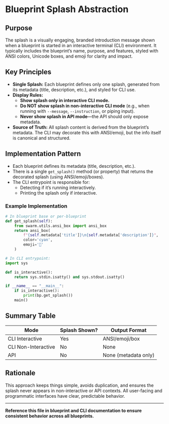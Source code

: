 # Blueprint Splash Abstraction

## Purpose
The splash is a visually engaging, branded introduction message shown when a blueprint is started in an interactive terminal (CLI) environment. It typically includes the blueprint’s name, purpose, and features, styled with ANSI colors, Unicode boxes, and emoji for clarity and impact.

## Key Principles
- **Single Splash:** Each blueprint defines only one splash, generated from its metadata (title, description, etc.), and styled for CLI use.
- **Display Rules:**
  - **Show splash only in interactive CLI mode.**
  - **Do NOT show splash in non-interactive CLI mode** (e.g., when running with `--message`, `--instruction`, or piping input).
  - **Never show splash in API mode**—the API should only expose metadata.
- **Source of Truth:** All splash content is derived from the blueprint’s metadata. The CLI may decorate this with ANSI/emoji, but the info itself is canonical and structured.

## Implementation Pattern
- Each blueprint defines its metadata (title, description, etc.).
- There is a single `get_splash()` method (or property) that returns the decorated splash (using ANSI/emoji/boxes).
- The CLI entrypoint is responsible for:
  - Detecting if it’s running interactively.
  - Printing the splash only if interactive.

### Example Implementation
```python
# In blueprint base or per-blueprint
def get_splash(self):
    from swarm.utils.ansi_box import ansi_box
    return ansi_box(
        f"{self.metadata['title']}\n{self.metadata['description']}",
        color='cyan',
        emoji='🤖'
    )

# In CLI entrypoint:
import sys

def is_interactive():
    return sys.stdin.isatty() and sys.stdout.isatty()

if __name__ == "__main__":
    if is_interactive():
        print(bp.get_splash())
    main()
```

## Summary Table
| Mode                | Splash Shown? | Output Format      |
|---------------------|--------------|--------------------|
| CLI Interactive     | Yes          | ANSI/emoji/box     |
| CLI Non-Interactive | No           | None               |
| API                 | No           | None (metadata only)|

## Rationale
This approach keeps things simple, avoids duplication, and ensures the splash never appears in non-interactive or API contexts. All user-facing and programmatic interfaces have clear, predictable behavior.

---

**Reference this file in blueprint and CLI documentation to ensure consistent behavior across all blueprints.**
